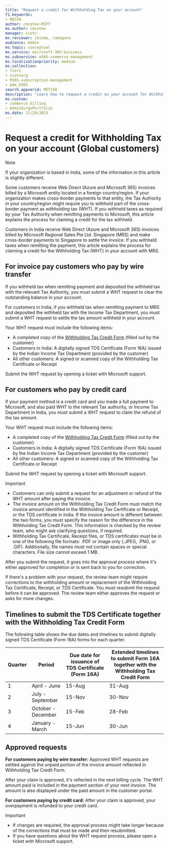 ```yaml
---
title: "Request a credit for Withholding Tax on your account"
f1.keywords:
- NOCSH
author: cmcatee-MSFT
ms.author: cmcatee
manager: scotv
ms.reviewer: jkinma, ramagane
audience: Admin
ms.topic: conceptual
ms.service: microsoft-365-business
ms.subservice: m365-commerce-management
ms.localizationpriority: medium
ms.collection: 
- Tier1
- scotvorg
- M365-subscription-management 
- Adm_O365
search.appverid: MET150
description: "Learn how to request a credit on your account for Withholding Tax you paid." 
ms.custom: 
- commerce_billing
- AdminSurgePortfolio
ms.date: 11/29/2023
---
```


# Request a credit for Withholding Tax on your account (Global customers)

> [!NOTE]
>
> If your organization is based in India, some of the information in this article is slightly different.

Some customers receive Web Direct (Azure and Microsoft 365) invoices billed by a Microsoft entity located in a foreign country/region. If your organization makes cross-border payments to that entity, the Tax Authority in your country/region might require you to withhold part of the cross-border payment as withholding tax (WHT). If you withheld taxes as required by your Tax Authority when remitting  payments to Microsoft, this article explains the process for claiming a credit for the tax withheld.

Customers in India receive Web Direct (Azure and Microsoft 365) invoices billed by Microsoft Regional Sales Pte Ltd. Singapore (MRS) and make cross-border payments to Singapore to settle the invoice. If you withheld taxes when remitting the payment, this article explains the process for claiming a credit for the Withholding Tax (WHT) in your account with MRS.

## For invoice pay customers who pay by wire transfer

If you withheld tax when remitting payment and deposited the withheld tax with the relevant Tax Authority, you must submit a WHT request to clear the outstanding balance in your account.

For customers in India, if you withheld tax when remitting payment to MRS and deposited the withheld tax with the Income Tax Department, you must submit a WHT request to settle the tax amount withheld in your account.

Your WHT request must include the following items:

- A completed copy of the [Withholding Tax Credit Form](https://download.microsoft.com/download/a/a/f/aaf8306b-79d4-455b-975f-41ce9e67b9cb/wht%20credit%20form%20-%20global.docx) (filled out by the customer)
- Customers in India: A digitally signed TDS Certificate (Form 16A) issued by the Indian Income Tax Department (provided by the customer)
- All other customers: A signed or scanned copy of the Withholding Tax Certificate or Receipt

Submit the WHT request by opening a ticket with Microsoft support.

## For customers who pay by credit card

If your payment method is a credit card and you made a full payment to Microsoft, and also paid WHT to the relevant Tax authority, or Income Tax Department in India, you must submit a WHT request to claim the refund of the tax amount.

Your WHT request must include the following items:

- A completed copy of the [Withholding Tax Credit Form](https://download.microsoft.com/download/a/a/f/aaf8306b-79d4-455b-975f-41ce9e67b9cb/wht%20credit%20form%20-%20global.docx) (filled out by the customer)
- Customers in India: A digitally signed TDS Certificate (Form 16A) issued by the Indian Income Tax Department (provided by the customer)
- All other customers: A signed or scanned copy of the Withholding Tax Certificate or Receipt

Submit the WHT request by opening a ticket with Microsoft support.

> [!IMPORTANT]
>
> - Customers can only submit a request for an adjustment or refund of the WHT amount after paying the invoice.
> - The invoice amount on the Withholding Tax Credit Form must match the invoice amount identified in the Withholding Tax Certificate or Receipt, or the TDS certificate in India. If the invoice amount is different between the two forms, you must specify the reason for the difference in the Withholding Tax Credit Form. This information is checked by the review team, who might ask clarifying questions, if required.
> - Withholding Tax Certificate, Receipt files, or TDS certificates must be in one of the following file formats: .PDF or image only (.JPEG, .PNG, or .GIF). Additionally, file names must not contain spaces or special characters. File size cannot exceed 1 MB.

After you submit the request, it goes into the approval process where it's either approved for completion or is sent back to you for correction.

If there's a problem with your request, the review team might require corrections to the withholding amount or replacement of the Withholding Tax Certificate, Receipt, or TDS Certificate. You must resubmit the request before it can be approved. The review team either approves the request or asks for more changes.

## Timelines to submit the TDS Certificate together with the Withholding Tax Credit Form

The following table shows the due dates and timelines to submit digitally signed TDS Certificate (Form 16A) forms for each quarter.

| Quarter | Period | Due date for issuance of TDS Certificate (Form 16A) | Extended timelines to submit Form 16A together with the Withholding Tax Credit Form |
|-|-|-|-|
| 1 | April - June | 15-Aug | 31-Aug |
| 2 | July - September | 15-Nov | 30-Nov |
| 3 | October - December | 15-Feb | 28-Feb |
| 4 | January - March | 15-Jun | 30-Jun |

## Approved requests

**For customers paying by wire transfer:** Approved WHT requests are settled against the unpaid portion of the invoice amount reflected in Withholding Tax Credit Form.

After your claim is approved, it's reflected in the next billing cycle. The WHT amount paid is included in the payment section of your next invoice. The amount is also displayed under the paid amount in the customer portal.

**For customers paying by credit card:** After your claim is approved, your overpayment is refunded to your credit card.

> [!IMPORTANT]
>
> - If changes are required, the approval process might take longer because of the corrections that must be made and then resubmitted.
> - If you have questions about the WHT request process, please open a ticket with Microsoft support.
